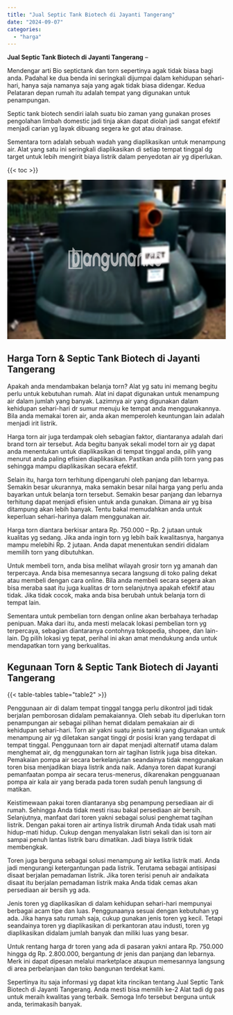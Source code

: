 ```yaml
---
title: "Jual Septic Tank Biotech di Jayanti Tangerang"
date: "2024-09-07"
categories: 
  - "harga"
---
```


**Jual Septic Tank Biotech di Jayanti Tangerang** –

Mendengar arti Bio septictank dan torn sepertinya agak tidak biasa bagi anda. Padahal ke dua benda ini seringkali dijumpai dalam kehidupan sehari-hari, hanya saja namanya saja yang agak tidak biasa didengar. Kedua Pelataran depan rumah itu adalah tempat yang digunakan untuk penampungan.

Septic tank biotech sendiri ialah suatu bio zaman yang gunakan proses pengolahan limbah domestic jadi tinja akan dapat diolah jadi sangat efektif menjadi carian yg layak dibuang segera ke got atau drainase.

Sementara torn adalah sebuah wadah yang diaplikasikan untuk menampung air. Alat yang satu ini seringkali diaplikasikan di setiap tempat tinggal dg target untuk lebih mengirit biaya listrik dalam penyedotan air yg diperlukan.

{{< toc >}}

![Jual Septic Tank Biotech di Jayanti Tangerang](/images/jual-bio-septictank-47.png)

## Harga Torn & Septic Tank Biotech di Jayanti Tangerang

Apakah anda mendambakan belanja torn? Alat yg satu ini memang begitu perlu untuk kebutuhan rumah. Alat ini dapat digunakan untuk menampung air dalam jumlah yang banyak. Lazimnya air yang digunakan dalam kehidupan sehari-hari dr sumur menuju ke tempat anda menggunakannya. Bila anda memakai toren air, anda akan memperoleh keuntungan lain adalah menjadi irit listrik.

Harga torn air juga terdampak oleh sebagian faktor, diantaranya adalah dari brand torn air tersebut. Ada begitu banyak sekali model torn air yg dapat anda menentukan untuk diaplikasikan di tempat tinggal anda, pilih yang menurut anda paling efisien diaplikasikan. Pastikan anda pilih torn yang pas sehingga mampu diaplikasikan secara efektif.

Selain itu, harga torn terhitung dipengaruhi oleh panjang dan lebarnya. Semakin besar ukurannya, maka semakin besar nilai harga yang perlu anda bayarkan untuk belanja torn tersebut. Semakin besar panjang dan lebarnya terhitung dapat menjadi efisien untuk anda gunakan. Dimana air yg bisa ditampung akan lebih banyak. Tentu bakal memudahkan anda untuk keperluan sehari-harinya dalam menggunakan air.

Harga torn diantara berkisar antara Rp. 750.000 – Rp. 2 jutaan untuk kualitas yg sedang. Jika anda ingin torn yg lebih baik kwalitasnya, harganya mampu melebihi Rp. 2 jutaan. Anda dapat menentukan sendiri didalam memilih torn yang dibutuhkan.

Untuk membeli torn, anda bisa melihat wilayah grosir torn yg amanah dan terpercaya. Anda bisa memesannya secara langsung di toko paling dekat atau membeli dengan cara online. Bila anda membeli secara segera akan bisa meraba saat itu juga kualitas dr torn selanjutnya apakah efektif atau tidak. Jika tidak cocok, maka anda bisa berubah untuk belanja torn di tempat lain.

Sementara untuk pembelian torn dengan online akan berbahaya terhadap penipuan. Maka dari itu, anda mesti melacak lokasi pembelian torn yg terpercaya, sebagian diantaranya contohnya tokopedia, shopee, dan lain-lain. Dg pilih lokasi yg tepat, perihal ini akan amat mendukung anda untuk mendapatkan torn yang berkualitas.

## Kegunaan Torn & Septic Tank Biotech di Jayanti Tangerang

{{< table-tables table="table2" >}}

Penggunaan air di dalam tempat tinggal tangga perlu dikontrol jadi tidak berjalan pemborosan didalam pemakaiannya. Oleh sebab itu diperlukan torn penampungan air sebagai pilihan hemat didalam pemakaian air di kehidupan sehari-hari. Torn air yakni suatu jenis tanki yang digunakan untuk menampung air yg diletakan sangat tinggi dr posisi kran yang terdapat di tempat tinggal. Penggunaan torn air dapat menjadi alternatif utama dalam menghemat air, dg menggunakan torn air tagihan listrik juga bisa ditekan. Pemakaian pompa air secara berkelanjutan seandainya tidak menggunakan toren bisa menjadikan biaya listrik anda naik. Adanya toren dapat kurangi pemanfaatan pompa air secara terus-menerus, dikarenakan pengguanaan pompa air kala air yang berada pada toren sudah penuh langsung di matikan.

Keistimewaan pakai toren diantaranya sbg penampung persediaan air di rumah. Sehingga Anda tidak mesti risau bakal persediaan air bersih. Selanjutnya, manfaat dari toren yakni sebagai solusi penghemat tagihan listrik. Dengan pakai toren air artinya listrik dirumah Anda tidak usah mati hidup-mati hidup. Cukup dengan menyalakan listri sekali dan isi torn air sampai penuh lantas listrik baru dimatikan. Jadi biaya listrik tidak membengkak.

Toren juga berguna sebagai solusi menampung air ketika listrik mati. Anda jadi mengurangi ketergantungan pada listrik. Terutama sebagai antisipasi disaat berjalan pemadaman listrik. Jika toren terisi penuh air andaikata disaat itu berjalan pemadaman listrik maka Anda tidak cemas akan persediaan air bersih yg ada.

Jenis toren yg diaplikasikan di dalam kehidupan sehari-hari mempunyai berbagai acam tipe dan luas. Penggunaanya sesuai dengan kebutuhan yg ada. Jika hanya satu rumah saja, cukup gunakan jenis toren yg kecil. Tetapi seandainya toren yg diaplikasikan di perkantoran atau industi, toren yg diaplikasikan didalam jumlah banyak dan miliki luas yang besar.

Untuk rentang harga dr toren yang ada di pasaran yakni antara Rp. 750.000 hingga dg Rp. 2.800.000, bergantung dr jenis dan panjang dan lebarnya. Merk ini dapat dipesan melalui marketplace ataupun memesannya langsung di area perbelanjaan dan toko bangunan terdekat kami.

Sepertinya itu saja informasi yg dapat kita rincikan tentang Jual Septic Tank Biotech di Jayanti Tangerang. Anda mesti bisa memilih ke-2 Alat tadi dg pas untuk meraih kwalitas yang terbaik. Semoga Info tersebut berguna untuk anda, terimakasih banyak.
